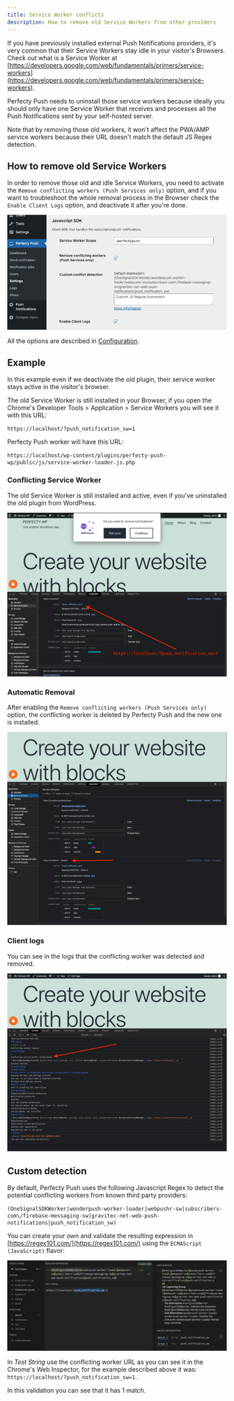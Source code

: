```yaml
---
title: Service Worker conflicts
description: How to remove old Service Workers from other providers
---
```


If you have previously installed external
Push Notifications providers, it's very common that their Service Workers stay idle in your visitor's Browsers.
Check out what is a Service Worker at [https://developers.google.com/web/fundamentals/primers/service-workers](https://developers.google.com/web/fundamentals/primers/service-workers).

Perfecty Push needs to uninstall those service workers because ideally you should only have one Service Worker that
receives and processes all the Push Notifications sent by your self-hosted server.

Note that by removing those old workers, it won't affect the PWA/AMP service workers because their URL doesn't match the default JS Regex detection.

## How to remove old Service Workers

In order to remove those old and idle Service Workers, you need to activate the `Remove conflicting workers (Push Services only)`
option, and if you want to troubleshoot the whole removal process in the Browser check the `Enable Client Logs` option, and
deactivate it after you're done.

![images/settings-js-sdk.png](images/settings-js-sdk.png)

All the options are described in [Configuration](./configuration/).


## Example

In this example even if we deactivate the old plugin, their service worker stays active in the visitor's browser.

The old Service Worker is still installed in your Browser, if you open the Chrome's Developer Tools > Application > Service Workers you will see it with this URL:

```
https://localhost/?push_notification_sw=1
```

Perfecty Push worker will have this URL:

```
https://localhost/wp-content/plugins/perfecty-push-wp/public/js/service-worker-loader.js.php
```

### Conflicting Service Worker

The old Service Worker is still installed and active, even if you've uninstalled the old plugin from WordPress.

![images/sw-conflict-before.png](images/sw-conflict-before.png)

### Automatic Removal

After enabling the `Remove conflicting workers (Push Services only)` option, the conflicting worker is deleted by
Perfecty Push and the new one is installed.

![images/sw-conflict-removal.png](images/sw-conflict-removal.png)

### Client logs

You can see in the logs that the conflicting worker was detected and removed.

![images/sw-conflict-client-logs.png](images/sw-conflict-client-logs.png)

## Custom detection

By default, Perfecty Push uses the following Javascript Regex to detect the potential conflicting workers from known third party providers:

```
(OneSignalSDKWorker|wonderpush-worker-loader|webpushr-sw|subscribers-com\/firebase-messaging-sw|gravitec-net-web-push-notifications|push_notification_sw)
```

You can create your own and validate the resulting expression in [https://regex101.com/](https://regex101.com/) using the `ECMAScript (JavaScript)` flavor:

![images/regex-101-conflict-sw.png](images/sw-conflict-regex-101.png)

In _Test String_ use the conflicting worker URL as you can see it in the Chrome's Web Inspector, for the example described above it was: `https://localhost/?push_notification_sw=1`.

In this validation you can see that it has 1 match.
